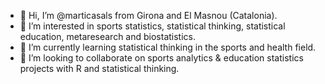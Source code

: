 - 👋 Hi, I’m @marticasals from Girona and El Masnou (Catalonia).
- 👀 I’m interested in sports statistics, statistical thinking, statistical education, metaresearch and biostatistics.
- 🌱 I’m currently learning statistical thinking in the sports and health field.
- 💞️ I’m looking to collaborate on sports analytics & education statistics projects with R and statistical thinking.


<!---
marticasals/marticasals is a ✨ special ✨ repository because its `README.md` (this file) appears on your GitHub profile.
You can click the Preview link to take a look at your changes.
--->
